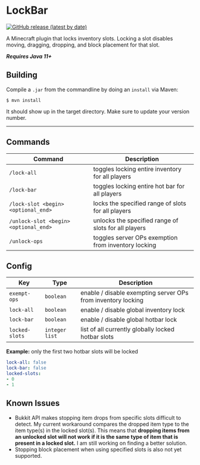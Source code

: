 # LockBar
[![GitHub release (latest by date)](https://img.shields.io/github/v/release/EmiCB/LockBar?label=download&logo=github)](https://github.com/EmiCB/LockBar/releases/latest)

A Minecraft plugin that locks inventory slots. Locking a slot disables moving, dragging, dropping, and block placement
for that slot.

_**Requires Java 11+**_

## Building
Compile a `.jar` from the commandline by doing an `install` via Maven:
```
$ mvn install
```
It should show up in the target directory. Make sure to update your version number.

---

## Commands

| Command                               | Description                                          |
|---------------------------------------|------------------------------------------------------|
| `/lock-all`                           | toggles locking entire inventory for all players     |
| `/lock-bar`                           | toggles locking entire hot bar for all players       |
| `/lock-slot <begin> <optional_end>`   | locks the specified range of slots for all players   |
| `/unlock-slot <begin> <optional_end>` | unlocks the specified range of slots for all players |
| `/unlock-ops`                         | toggles server OPs exemption from inventory locking  |

## Config

| Key            | Type           | Description                                                  |
|----------------|----------------|--------------------------------------------------------------|
| `exempt-ops`   | `boolean`      | enable / disable exempting server OPs from inventory locking |
| `lock-all`     | `boolean`      | enable / disable global inventory lock                       |
| `lock-bar`     | `boolean`      | enable / disable global hotbar lock                          |
| `locked-slots` | `integer list` | list of all currently globally locked hotbar slots           |

**Example:** only the first two hotbar slots will be locked

```yaml
lock-all: false
lock-bar: false
locked-slots:
- 0
- 1
```

## Known Issues
- Bukkit API makes stopping item drops from specific slots difficult to detect. My current workaround compares the 
dropped item type to the item type(s) in the locked slot(s). This means that **dropping items from an unlocked slot will
not work if it is the same type of item that is present in a locked slot.** I am still working on finding a better
solution.
- Stopping block placement when using specified slots is also not yet supported.